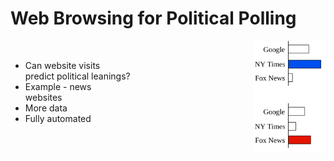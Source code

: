# Web Browsing for Political Polling

<div style="display: flex; align-items: flex-start; justify-content: space-between;">
  <div style="flex: 1; max-width: 60%; padding-right: 120px;">
    <br>
    <ul>
      <li v-click="1">Can website visits predict political leanings?</li>
      <li v-click="2">Example - news websites</li>
      <li v-click="4">More data</li>
      <li v-click="5">Fully automated</li>
    </ul>
  </div>
  <div style="flex: 1; text-align: right;">
    <img src="../../figures/histograms.drawio.png" alt="Blue Histogram" style="max-width: 60%; height: auto; margin-bottom: 10px;" v-click="3" />
  </div>
</div>

<SlideCurrentNo class="absolute bottom-8 right-10"/>

<!--
With that in mind, we seek to conduct political polls based on web browsing data.

The starting point is the following question...

It's not hard to see why this might be the case. The media you consume can say a lot about your politics.

Take, for example, where you get your news. If you spend a lot of time on the New York Times website, that might be an indication that you lean more Democratic. If you frequent Fox News, that might indicate that you lean more Republican.

In addition to providing a good signal for political beliefs, monitoring web browsing allows us to collect a lot more data.

And, equally importantly, we can do so with a fully automated system.
-->